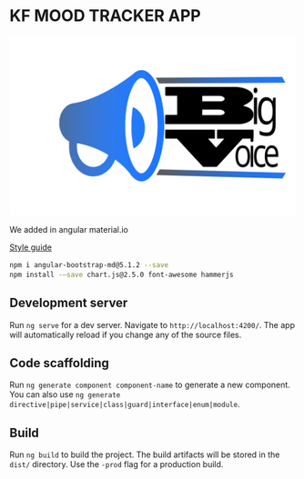 # KF MOOD TRACKER APP

![Big Voice - Mood Tracking App](img/logo.png "Big Voice - Mood Tracking App")

We added in angular material.io

[Style guide](https://github.com/mdbootstrap/Angular-Bootstrap-with-Material-Design/tree/master/src)

```sh
npm i angular-bootstrap-md@5.1.2 --save     
npm install -–save chart.js@2.5.0 font-awesome hammerjs
```
## Development server

Run `ng serve` for a dev server. Navigate to `http://localhost:4200/`. The app will automatically reload if you change any of the source files.

## Code scaffolding

Run `ng generate component component-name` to generate a new component. You can also use `ng generate directive|pipe|service|class|guard|interface|enum|module`.

## Build

Run `ng build` to build the project. The build artifacts will be stored in the `dist/` directory. Use the `-prod` flag for a production build.
